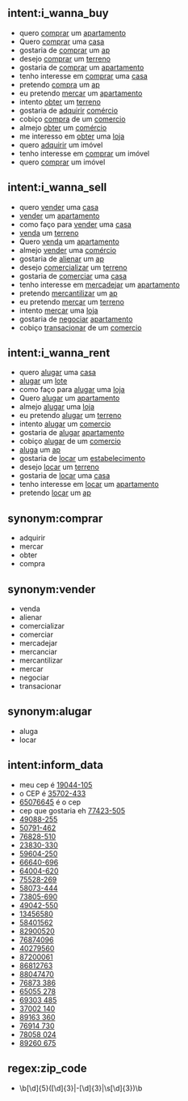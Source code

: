 ## intent:i_wanna_buy
- quero [comprar](trading_type) um [apartamento](property_type)
- Quero [comprar](trading_type) uma [casa](property_type)
- gostaria de [comprar](trading_type) um [ap](property_type:apartamento)
- desejo [comprar](trading_type) um [terreno](property_type)
- gostaria de [comprar](trading_type) um [apartamento](property_type)
- tenho interesse em [comprar](trading_type) uma [casa](property_type)
- pretendo [compra](trading_type:comprar) um [ap](property_type:apartamento)
- eu pretendo [mercar](trading_type:comprar) um [apartamento](property_type)
- intento [obter](trading_type:comprar) um [terreno](property_type)
- gostaria de [adquirir](trading_type:comprar) [comércio](property_type)
- cobiço [compra](trading_type:comprar) de um [comercio](property_type)
- almejo [obter](trading_type:comprar) um [comércio](property_type)
- me interesso em [obter](trading_type:comprar) uma [loja](property_type:comercio)
- quero [adquirir](trading_type:comprar) um imóvel
- tenho interesse em [comprar](trading_type) um imóvel
- quero [comprar](trading_type) um imóvel

## intent:i_wanna_sell
- quero [vender](trading_type) uma [casa](property_type)
- [vender](trading_type) um [apartamento](property_type)
- como faço para [vender](trading_type) uma [casa](property_type)
- [venda](trading_type:vender) um [terreno](property_type)
- Quero [venda](trading_type:vender) um [apartamento](property_type)
- almejo [vender](trading_type:vender) uma [comércio](property_type)
- gostaria de [alienar](trading_type:vender) um [ap](property_type:apartamento)
- desejo [comercializar](trading_type:vender) um [terreno](property_type)
- gostaria de [comerciar](trading_type:vender) uma [casa](property_type)
- tenho interesse em [mercadejar](trading_type:vender) um [apartamento](property_type)
- pretendo [mercantilizar](trading_type:vender) um [ap](property_type:apartamento)
- eu pretendo [mercar](trading_type:vender) um [terreno](property_type)
- intento [mercar](trading_type:vender) uma [loja](property_type:comercio)
- gostaria de [negociar](trading_type:vender) [apartamento](property_type)
- cobiço [transacionar](trading_type:vender) de um [comercio](property_type)

## intent:i_wanna_rent
- quero [alugar](trading_type) uma [casa](property_type)
- [alugar](trading_type) um [lote](property_type:terreno)
- como faço para [alugar](trading_type) uma [loja](property_type:comercio)
- Quero [alugar](trading_type) um [apartamento](property_type)
- almejo [alugar](trading_type) uma [loja](property_type:comercio)
- eu pretendo [alugar](trading_type) um [terreno](property_type)
- intento [alugar](trading_type) um [comercio](property_type)
- gostaria de [alugar](trading_type) [apartamento](property_type)
- cobiço [alugar](trading_type) de um [comercio](property_type)
- [aluga](trading_type:alugar) um [ap](property_type:apartamento)
- gostaria de [locar](trading_type:alugar) um [estabelecimento](property_type:comercio)
- desejo [locar](trading_type:alugar) um [terreno](property_type)
- gostaria de [locar](trading_type:alugar) uma [casa](property_type)
- tenho interesse em [locar](trading_type:alugar) um [apartamento](property_type)
- pretendo [locar](trading_type:alugar) um [ap](property_type:apartamento)

## synonym:comprar
- adquirir
- mercar
- obter
- compra

## synonym:vender
- venda
- alienar
- comercializar
- comerciar
- mercadejar
- mercanciar
- mercantilizar
- mercar
- negociar
- transacionar

## synonym:alugar
- aluga
- locar

## intent:inform_data
- meu cep é [19044-105](zip_code)
- o CEP é [35702-433](zip_code)
- [65076645](zip_code) é o cep
- cep que gostaria eh [77423-505](zip_code)
- [49088-255](zip_code)
- [50791-462](zip_code)
- [76828-510](zip_code)
- [23830-330](zip_code)
- [59604-250](zip_code)
- [66640-696](zip_code)
- [64004-620](zip_code)
- [75528-269](zip_code)
- [58073-444](zip_code)
- [73805-690](zip_code)
- [49042-550](zip_code)
- [13456580](zip_code)
- [58401562](zip_code)
- [82900520](zip_code)
- [76874096](zip_code)
- [40279560](zip_code)
- [87200061](zip_code)
- [86812763](zip_code)
- [88047470](zip_code)
- [76873 386](zip_code)
- [65055 278](zip_code)
- [69303 485](zip_code)
- [37002 140](zip_code)
- [89163 360](zip_code)
- [76914 730](zip_code)
- [78058 024](zip_code)
- [89260 675](zip_code)

## regex:zip_code
- \b[\d]{5}([\d]{3}|-[\d]{3}|\s[\d]{3})\b
